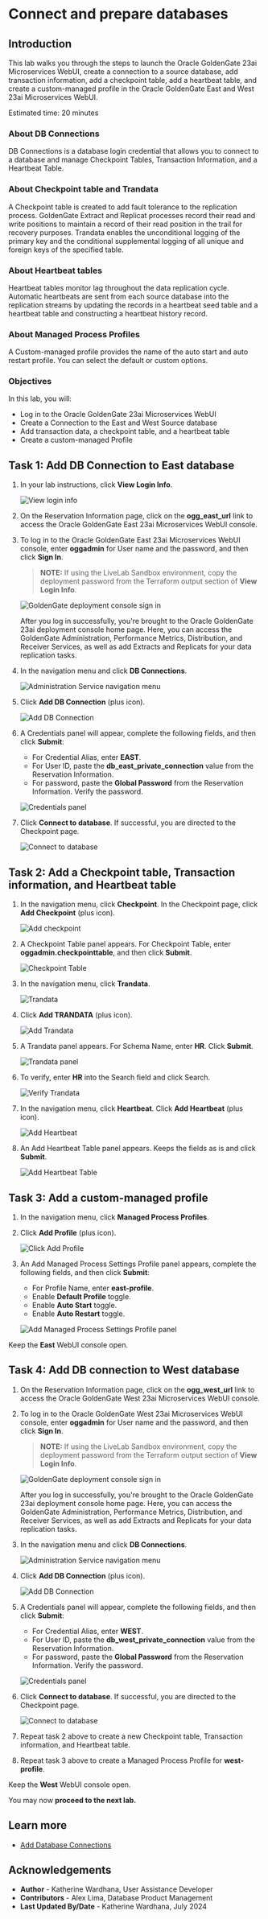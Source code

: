 # Connect and prepare databases
## Introduction

This lab walks you through the steps to launch the Oracle GoldenGate 23ai Microservices WebUI, create a connection to a source database, add transaction information, add a checkpoint table, add a heartbeat table, and create a custom-managed profile in the Oracle GoldenGate East and West 23ai Microservices WebUI.

Estimated time: 20 minutes

### About DB Connections

DB Connections is a database login credential that allows you to connect to a database and manage Checkpoint Tables, Transaction Information, and a Heartbeat Table.

### About Checkpoint table and Trandata

A Checkpoint table is created to add fault tolerance to the replication process. GoldenGate Extract and Replicat processes record their read and write positions to maintain a record of their read position in the trail for recovery purposes. Trandata enables the unconditional logging of the primary key and the conditional supplemental logging of all unique and foreign keys of the specified table.

### About Heartbeat tables

Heartbeat tables monitor lag throughout the data replication cycle. Automatic heartbeats are sent from each source database into the replication streams by updating the records in a heartbeat seed table and a heartbeat table and constructing a heartbeat history record.

### About Managed Process Profiles

A Custom-managed profile provides the name of the auto start and auto restart profile. You can select the default or custom options.

### Objectives

In this lab, you will:
* Log in to the Oracle GoldenGate 23ai Microservices WebUI
* Create a Connection to the East and West Source database
* Add transaction data, a checkpoint table, and a heartbeat table
* Create a custom-managed Profile

## Task 1: Add DB Connection to East database

1. In your lab instructions, click **View Login Info**.

    ![View login info ](./images/01-01-view-login-info.png " ")

2. On the Reservation Information page, click on the **ogg\_east\_url** link to access the Oracle GoldenGate East 23ai Microservices WebUI console.

3.  To log in to the Oracle GoldenGate East 23ai Microservices WebUI console, enter **oggadmin** for User name and the password, and then click **Sign In**. 

    > **NOTE:** If using the LiveLab Sandbox environment, copy the deployment password from the Terraform output section of **View Login Info**.

    ![GoldenGate deployment console sign in](./images/01-03-console-login.png " ")

    After you log in successfully, you're brought to the Oracle GoldenGate 23ai deployment console home page. Here, you can access the GoldenGate Administration, Performance Metrics, Distribution, and Receiver Services, as well as add Extracts and Replicats for your data replication tasks.

4. In the navigation menu and click **DB Connections**.

    ![Administration Service navigation menu](./images/01-04-add-db-connec.png " ")

5. Click **Add DB Connection** (plus icon).

    ![Add DB Connection](./images/01-05-add-db-connec.png " ")

6. A Credentials panel will appear, complete the following fields, and then click **Submit**:
    * For Credential Alias, enter **EAST**.
    * For User ID, paste the **db\_east\_private\_connection** value from the Reservation Information. 
    * For password, paste the **Global Password** from the Reservation Information. Verify the password. 

    ![Credentials panel](./images/01-06-credentials.png " ")

7. Click **Connect to database**. If successful, you are directed to the Checkpoint page. 

    ![Connect to database](./images/01-07-connect-to-db.png " ")

## Task 2: Add a Checkpoint table, Transaction information, and Heartbeat table

1. In the navigation menu, click **Checkpoint**. In the Checkpoint page, click **Add Checkpoint** (plus icon).

    ![Add checkpoint](./images/02-01-add-checkpoint.png " ")

2. A Checkpoint Table panel appears. For Checkpoint Table, enter **oggadmin.checkpointtable**, and then click **Submit**.

    ![Checkpoint Table](./images/02-02-checkpoint-table.png " ")

3. In the navigation menu, click **Trandata**.

    ![Trandata](./images/02-03-trandata.png " ")

4. Click **Add TRANDATA** (plus icon).

    ![Add Trandata](./images/02-04-add-trandata.png " ")

5. A Trandata panel appears. For Schema Name, enter **HR**. Click **Submit**.

    ![Trandata panel](./images/02-05-trandata.png " ")

6. To verify, enter **HR** into the Search field and click Search.

    ![Verify Trandata](./images/02-06-verify-trandata.png " ")

7. In the navigation menu, click **Heartbeat**. Click **Add Heartbeat** (plus icon).

    ![Add Heartbeat](./images/02-07-add-heartbeat.png " ")

8. An Add Heartbeat Table panel appears. Keeps the fields as is and click **Submit**.

    ![Add Heartbeat Table](./images/02-08-add-heartbeat-table.png " ")

## Task 3: Add a custom-managed profile

1. In the navigation menu, click **Managed Process Profiles**.

2. Click **Add Profile** (plus icon).

    ![Click Add Profile](./images/03-02-add-profile.png " ")

3. An Add Managed Process Settings Profile panel appears, complete the following fields, and then click **Submit**: 
    * For Profile Name, enter **east-profile**.
    * Enable **Default Profile** toggle.
    * Enable **Auto Start** toggle.
    * Enable **Auto Restart** toggle.

    ![Add Managed Process Settings Profile panel](./images/03-03-add-profile-panel.png " ")

Keep the **East** WebUI console open.

## Task 4: Add DB connection to West database

1. On the Reservation Information page, click on the **ogg\_west\_url** link to access the Oracle GoldenGate West 23ai Microservices WebUI console.

2. To log in to the Oracle GoldenGate West 23ai Microservices WebUI console, enter **oggadmin** for User name and the password, and then click **Sign In**. 

    > **NOTE:** If using the LiveLab Sandbox environment, copy the deployment password from the Terraform output section of **View Login Info**.

    ![GoldenGate deployment console sign in](./images/01-03-console-login.png " ")

    After you log in successfully, you're brought to the Oracle GoldenGate 23ai deployment console home page. Here, you can access the GoldenGate Administration, Performance Metrics, Distribution, and Receiver Services, as well as add Extracts and Replicats for your data replication tasks.

3. In the navigation menu and click **DB Connections**.

    ![Administration Service navigation menu](./images/04-03-nav-config.png " ")

4. Click **Add DB Connection** (plus icon).

    ![Add DB Connection](./images/04-04-add-db-connec.png " ")

5. A Credentials panel will appear, complete the following fields, and then click **Submit**:
    * For Credential Alias, enter **WEST**.
    * For User ID, paste the **db\_west\_private\_connection** value from the Reservation Information. 
    * For password, paste the **Global Password** from the Reservation Information. Verify the password. 

    ![Credentials panel](./images/04-05-credentials.png " ")

6. Click **Connect to database**. If successful, you are directed to the Checkpoint page. 

    ![Connect to database](./images/04-06-connect-to-db.png " ")

7. Repeat task 2 above to create a new Checkpoint table, Transaction information, and Heartbeat table. 

8. Repeat task 3 above to create a Managed Process Profile for **west-profile**.

Keep the **West** WebUI console open.

You may now **proceed to the next lab.**

## Learn more

* [Add Database Connections](https://docs.oracle.com/en/middleware/goldengate/core/23/coredoc/extract-add-and-alter-database-connections.html#GUID-45112AEE-19[…]3AE-18571BFA831B)

## Acknowledgements
* **Author** - Katherine Wardhana, User Assistance Developer
* **Contributors** -  Alex Lima, Database Product Management
* **Last Updated By/Date** - Katherine Wardhana, July 2024